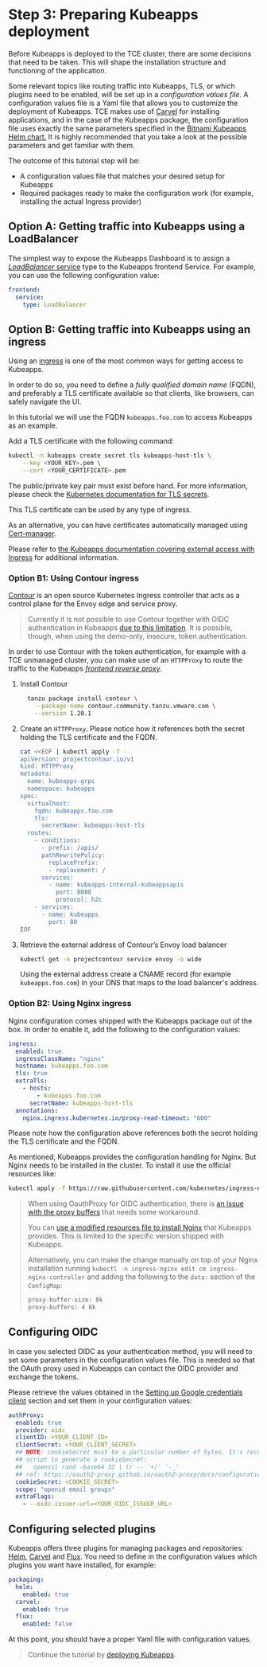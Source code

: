 # Step 3: Preparing Kubeapps deployment

Before Kubeapps is deployed to the TCE cluster, there are some decisions that need to be taken. This will shape the installation structure and functioning of the application.

Some relevant topics like routing traffic into Kubeapps, TLS, or which plugins need to be enabled, will be set up in a _configuration values file_.
A configuration values file is a Yaml file that allows you to customize the deployment of Kubeapps. TCE makes use of [Carvel](https://carvel.dev/) for installing applications, and in the case of the Kubeapps package, the configuration file uses exactly the same parameters specified in the [Bitnami Kubeapps Helm chart.](https://github.com/bitnami/charts/tree/master/bitnami/kubeapps#parameters) It is highly recommended that you take a look at the possible parameters and get familiar with them.

The outcome of this tutorial step will be:

- A configuration values file that matches your desired setup for Kubeapps
- Required packages ready to make the configuration work (for example, installing the actual Ingress provider)

## Option A: Getting traffic into Kubeapps using a LoadBalancer

The simplest way to expose the Kubeapps Dashboard is to assign a [_LoadBalancer_ service](https://kubernetes.io/docs/concepts/services-networking/service/#loadbalancer) type to the Kubeapps frontend Service. For example, you can use the following configuration value:

```yaml
frontend:
  service:
    type: LoadBalancer
```

## Option B: Getting traffic into Kubeapps using an ingress

Using an [ingress](https://kubernetes.io/docs/concepts/services-networking/ingress/) is one of the most common ways for getting access to Kubeapps.

In order to do so, you need to define a _fully qualified domain name_ (FQDN), and preferably a TLS certificate available so that clients, like browsers, can safely navigate the UI.

In this tutorial we will use the FQDN `kubeapps.foo.com` to access Kubeapps as an example.

Add a TLS certificate with the following command:

```bash
kubectl -n kubeapps create secret tls kubeapps-host-tls \
    --key <YOUR_KEY>.pem \
    --cert <YOUR_CERTIFICATE>.pem
```

The public/private key pair must exist before hand. For more information, please check the [Kubernetes documentation for TLS secrets](https://kubernetes.io/docs/concepts/configuration/secret/#tls-secrets).

This TLS certificate can be used by any type of ingress.

As an alternative, you can have certificates automatically managed using [Cert-manager](https://cert-manager.io).

Please refer to [the Kubeapps documentation covering external access with Ingress](https://github.com/vmware-tanzu/kubeapps/blob/main/chart/kubeapps/README.md#ingress) for additional information.

### Option B1: Using Contour ingress

[Contour](https://projectcontour.io/) is an open source Kubernetes Ingress controller that acts as a control plane for the Envoy edge and service proxy.

> Currently it is not possible to use Contour together with OIDC authentication in Kubeapps [due to this limitation](https://github.com/projectcontour/contour/issues/4290). It is possible, though, when using the demo-only, insecure, token authentication.

In order to use Contour with the token authentication, for example with a TCE unmanaged cluster, you can make use of an `HTTPProxy` to route the traffic to the Kubeapps [_frontend reverse proxy_](https://github.com/vmware-tanzu/kubeapps/blob/main/chart/kubeapps/values.yaml#L194).

1. Install Contour

   ```bash
     tanzu package install contour \
       --package-name contour.community.tanzu.vmware.com \
       --version 1.20.1
   ```

2. Create an `HTTPProxy`. Please notice how it references both the secret holding the TLS certificate and the FQDN.

   ```bash
   cat <<EOF | kubectl apply -f -
   apiVersion: projectcontour.io/v1
   kind: HTTPProxy
   metadata:
     name: kubeapps-grpc
     namespace: kubeapps
   spec:
     virtualhost:
       fqdn: kubeapps.foo.com
       tls:
         secretName: kubeapps-host-tls
     routes:
       - conditions:
         - prefix: /apis/
         pathRewritePolicy:
           replacePrefix:
           - replacement: /
         services:
           - name: kubeapps-internal-kubeappsapis
             port: 8080
             protocol: h2c
       - services:
         - name: kubeapps
           port: 80
   EOF
   ```

3. Retrieve the external address of Contour’s Envoy load balancer

   ```bash
   kubectl get -n projectcontour service envoy -o wide
   ```

   Using the external address create a CNAME record (for example `kubeapps.foo.com`) in your DNS that maps to the load balancer's address.

### Option B2: Using Nginx ingress

Nginx configuration comes shipped with the Kubeapps package out of the box.
In order to enable it, add the following to the configuration values:

```yaml
ingress:
  enabled: true
  ingressClassName: "nginx"
  hostname: kubeapps.foo.com
  tls: true
  extraTls:
    - hosts:
        - kubeapps.foo.com
      secretName: kubeapps-host-tls
  annotations:
    nginx.ingress.kubernetes.io/proxy-read-timeout: "600"
```

Please note how the configuration above references both the secret holding the TLS certificate and the FQDN.

As mentioned, Kubeapps provides the configuration handling for Nginx. But Nginx needs to be installed in the cluster.
To install it use the official resources like:

```bash
kubectl apply -f https://raw.githubusercontent.com/kubernetes/ingress-nginx/main/deploy/static/provider/kind/deploy.yaml
```

> When using OauthProxy for OIDC authentication, there is [an issue with the proxy buffers](https://github.com/vmware-tanzu/kubeapps/pull/1944) that needs some workaround.
>
> You can [use a modified resources file to install Nginx](https://github.com/vmware-tanzu/kubeapps/blob/main/site/content/docs/latest/reference/manifests/ingress-nginx-kind-with-large-proxy-buffers.yaml) that Kubeapps provides. This is limited to the specific version shipped with Kubeapps.
>
> Alternatively, you can make the change manually on top of your Nginx installation running `kubectl -n ingress-nginx edit cm ingress-nginx-controller` and adding the following to the `data:` section of the `ConfigMap`:
>
> ```bash
> proxy-buffer-size: 8k
> proxy-buffers: 4 8k
> ```

## Configuring OIDC

In case you selected OIDC as your authentication method, you will need to set some parameters in the configuration values file. This is needed so that the OAuth proxy used in Kubeapps can contact the OIDC provider and exchange the tokens.

Please retrieve the values obtained in the [Setting up Google credentials client](./02-TCE-managed-cluster.md#setting-up-the-google-credentials-client) section and set them in your configuration values:

```yaml
authProxy:
  enabled: true
  provider: oidc
  clientID: <YOUR_CLIENT_ID>
  clientSecret: <YOUR_CLIENT_SECRET>
  ## NOTE: cookieSecret must be a particular number of bytes. It's recommended using the following
  ## script to generate a cookieSecret:
  ##   openssl rand -base64 32 | tr -- '+/' '-_'
  ## ref: https://oauth2-proxy.github.io/oauth2-proxy/docs/configuration/overview#generating-a-cookie-secret
  cookieSecret: <COOKIE_SECRET>
  scope: "openid email groups"
  extraFlags:
    - --oidc-issuer-url=<YOUR_OIDC_ISSUER_URL>
```

## Configuring selected plugins

Kubeapps offers three plugins for managing packages and repositories: [Helm](https://helm.sh/docs/topics/chart_repository/), [Carvel](https://carvel.dev/kapp-controller/docs/develop/packaging/#package-repository) and [Flux](https://fluxcd.io/docs/components/source/helmrepositories/).
You need to define in the configuration values which plugins you want have installed, for example:

```yaml
packaging:
  helm:
    enabled: true
  carvel:
    enabled: true
  flux:
    enabled: false
```

At this point, you should have a proper Yaml file with configuration values.

> Continue the tutorial by [deploying Kubeapps](./04-deploying-kubeapps.md).
